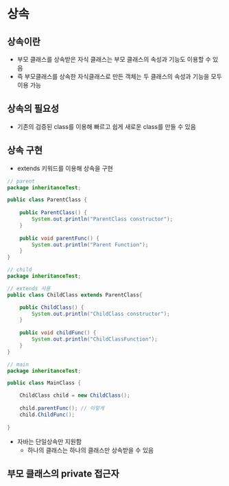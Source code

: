 # 상속

## 상속이란

- 부모 클래스를 상속받은 자식 클래스는 부모 클래스의 속성과 기능도 이용할 수 있음
- 즉 부모클래스를 상속한 자식클래스로 만든 객체는 두 클래스의 속성과 기능을 모두 이용 가능

## 상속의 필요성

- 기존의 검증된 class를 이용해 빠르고 쉽게 새로운 class를 만들 수 있음



## 상속 구현

- extends 키워드를 이용해 상속을 구현

```java
// parent
package inheritanceTest;

public class ParentClass {
	
	public ParentClass() {
		System.out.println("ParentClass constructor");
	}
	
	public void parentFunc() {
		System.out.println("Parent Function");
	}
}

```

```java
// child
package inheritanceTest;

// extends 사용
public class ChildClass extends ParentClass{

	public ChildClass() {
		System.out.println("ChildClass constructor");
	}
	
	public void childFunc() {
		System.out.println("ChildClassFunction");
	}
}

```

```java
// main
package inheritanceTest;

public class MainClass {

	ChildClass child = new ChildClass();
	
	child.parentFunc(); // 이렇게 
	child.ChildFunc();
	
}
```

- 자바는 단일상속만 지원함
  - 하나의 클래스는 하나의 클래스만 상속받을 수 있음



## 부모 클래스의 private 접근자

